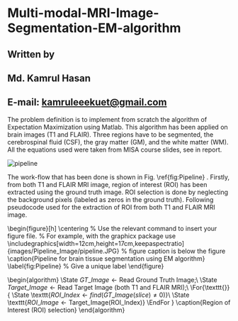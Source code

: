 # Multi-modal-MRI-Image-Segmentation-EM-algorithm
## Written by
## Md. Kamrul Hasan
## E-mail: kamruleeekuet@gmail.com
The problem definition is to implement from scratch the algorithm of Expectation Maximization using Matlab. This algorithm has been applied on brain images (T1 and FLAIR). Three regions have to be segmented, the cerebrospinal fluid (CSF), the gray matter (GM), and the white matter (WM). All the equations used were taken from MISA course slides, see in report.

![pipeline](https://user-images.githubusercontent.com/32570071/54872737-5d43cb00-4dc9-11e9-8916-2c9254ae6666.JPG)


The work-flow that has been done is shown in Fig. \ref{fig:Pipeline} . Firstly, from both T1 and FLAIR MRI image, region of interest (ROI) has been extracted using the ground truth image. ROI selection is done by neglecting the background pixels (labeled as zeros in the ground truth). Following pseudocode used for the extraction of ROI from both T1 and FLAIR MRI image.  

\begin{figure}[h]
\centering
% Use the relevant command to insert your figure file.
% For example, with the graphicx package use
\includegraphics[width=12cm,height=17cm,keepaspectratio]{images/Pipeline_Image/pipeline.JPG}
% figure caption is below the figure
\caption{Pipeline for brain tissue segmentation using EM algorithm}
\label{fig:Pipeline}       % Give a unique label
\end{figure}

\begin{algorithm}
  \State $GT\_Image \gets \text{Read Ground Truth Image}$\;\\
  \State $Target\_Image \gets \text{Read Target Image (both T1 and FLAIR MRI)}$\;\\
\For{\texttt{<Looping for all slices>}} {
        \State \texttt{$ROI\_Index \gets find(GT\_Image(slice) \neq 0)$}\\
        \State \texttt{$ROI\_Image \gets \text{Target\_Image(ROI\_Index)}$}
      \EndFor
}
\caption{Region of Interest (ROI) selection}
\end{algorithm}

